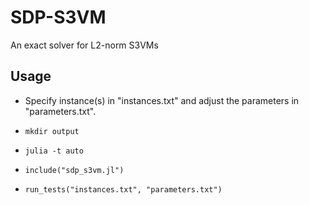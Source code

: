 # SDP-S3VM
An exact solver for L2-norm S3VMs

## Usage

  - Specify instance(s) in "instances.txt" and adjust the parameters in "parameters.txt".

  - ```mkdir output```

  - ```julia -t auto```

  - ```include("sdp_s3vm.jl")```

  - ```run_tests("instances.txt", "parameters.txt")```

